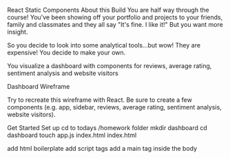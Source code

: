 React Static Components
About this Build
You are half way through the course! You've been showing off your portfolio and projects to your friends, family and classmates and they all say "It's fine. I like it!" But you want more insight.

So you decide to look into some analytical tools...but wow! They are expensive! You decide to make your own.

You visualize a dashboard with components for reviews, average rating, sentiment analysis and website visitors

Dashboard Wireframe

Try to recreate this wireframe with React. Be sure to create a few components (e.g. app, sidebar, reviews, average rating, sentiment analysis, website visitors).

Get Started
Set up
cd to todays /homework folder
mkdir dashboard
cd dashboard
touch app.js index.html
index.html

add html boilerplate
add script tags
add a main tag inside the body
